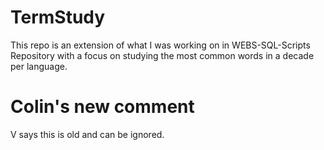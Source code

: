 # TermStudy
This repo is an extension of what I was working on in WEBS-SQL-Scripts Repository with a focus on studying the most common words in a decade per language.

# Colin's new comment

V says this is old and can be ignored. 
